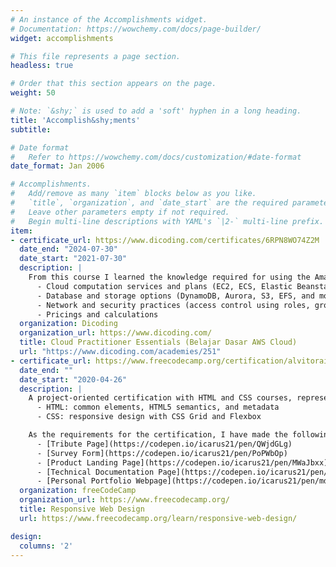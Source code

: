 ```yaml
---
# An instance of the Accomplishments widget.
# Documentation: https://wowchemy.com/docs/page-builder/
widget: accomplishments

# This file represents a page section.
headless: true

# Order that this section appears on the page.
weight: 50

# Note: `&shy;` is used to add a 'soft' hyphen in a long heading.
title: 'Accomplish&shy;ments'
subtitle:

# Date format
#   Refer to https://wowchemy.com/docs/customization/#date-format
date_format: Jan 2006

# Accomplishments.
#   Add/remove as many `item` blocks below as you like.
#   `title`, `organization`, and `date_start` are the required parameters.
#   Leave other parameters empty if not required.
#   Begin multi-line descriptions with YAML's `|2-` multi-line prefix.
item:
- certificate_url: https://www.dicoding.com/certificates/6RPN8WO74Z2M
  date_end: "2024-07-30"
  date_start: "2021-07-30"
  description: |
    From this course I learned the knowledge required for using the Amazon Web Services (AWS) effectively, for example:
      - Cloud computation services and plans (EC2, ECS, Elastic Beanstalk, and more)
      - Database and storage options (DynamoDB, Aurora, S3, EFS, and more)
      - Network and security practices (access control using roles, groups, endpoints, and more)
      - Pricings and calculations
  organization: Dicoding
  organization_url: https://www.dicoding.com/
  title: Cloud Practitioner Essentials (Belajar Dasar AWS Cloud)
  url: "https://www.dicoding.com/academies/251"
- certificate_url: https://www.freecodecamp.org/certification/alvitoraidhy/responsive-web-design
  date_end: ""
  date_start: "2020-04-26"
  description: |
    A project-oriented certification with HTML and CSS courses, representing approximately 300 hours of coursework (according to the website). The knowledge I learned includes:
      - HTML: common elements, HTML5 semantics, and metadata
      - CSS: responsive design with CSS Grid and Flexbox

    As the requirements for the certification, I have made the following projects:
      - [Tribute Page](https://codepen.io/icarus21/pen/QWjdGLg)
      - [Survey Form](https://codepen.io/icarus21/pen/PoPWbOp)
      - [Product Landing Page](https://codepen.io/icarus21/pen/MWaJbxx)
      - [Technical Documentation Page](https://codepen.io/icarus21/pen/NWGpaXj)
      - [Personal Portfolio Webpage](https://codepen.io/icarus21/pen/mdemdrR)
  organization: freeCodeCamp
  organization_url: https://www.freecodecamp.org/
  title: Responsive Web Design
  url: https://www.freecodecamp.org/learn/responsive-web-design/

design:
  columns: '2' 
---
```

